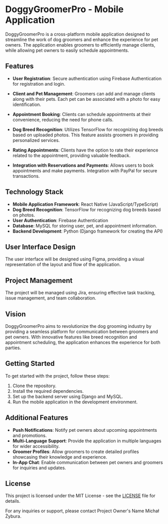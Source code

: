 # DoggyGroomerPro - Mobile Application

DoggyGroomerPro is a cross-platform mobile application designed to streamline the work of dog groomers and enhance the experience for pet owners. The application enables groomers to efficiently manage clients, while allowing pet owners to easily schedule appointments.

## Features

- **User Registration**: Secure authentication using Firebase Authentication for registration and login.

- **Client and Pet Management**: Groomers can add and manage clients along with their pets. Each pet can be associated with a photo for easy identification.

- **Appointment Booking**: Clients can schedule appointments at their convenience, reducing the need for phone calls.

- **Dog Breed Recognition**: Utilizes TensorFlow for recognizing dog breeds based on uploaded photos. This feature assists groomers in providing personalized services.

- **Rating Appointments**: Clients have the option to rate their experience related to the appointment, providing valuable feedback.

- **Integration with Reservations and Payments**: Allows users to book appointments and make payments. Integration with PayPal for secure transactions.

## Technology Stack

- **Mobile Application Framework**: React Native (JavaScript/TypeScript)
- **Dog Breed Recognition**: TensorFlow for recognizing dog breeds based on photos.
- **User Authentication**: Firebase Authentication
- **Database**: MySQL for storing user, pet, and appointment information.
- **Backend Development**: Python (Django framework for creating the API)

## User Interface Design

The user interface will be designed using Figma, providing a visual representation of the layout and flow of the application.

## Project Management

The project will be managed using Jira, ensuring effective task tracking, issue management, and team collaboration.

## Vision

DoggyGroomerPro aims to revolutionize the dog grooming industry by providing a seamless platform for communication between groomers and pet owners. With innovative features like breed recognition and appointment scheduling, the application enhances the experience for both parties.

## Getting Started

To get started with the project, follow these steps:

1. Clone the repository.
2. Install the required dependencies.
3. Set up the backend server using Django and MySQL.
4. Run the mobile application in the development environment.

## Additional Features

- **Push Notifications**: Notify pet owners about upcoming appointments and promotions.
- **Multi-Language Support**: Provide the application in multiple languages for wider accessibility.
- **Groomer Profiles**: Allow groomers to create detailed profiles showcasing their knowledge and experience.
- **In-App Chat**: Enable communication between pet owners and groomers for inquiries and updates.

## License

This project is licensed under the MIT License - see the [LICENSE](https://github.com/ImZyto/DoggyGroomerPro/blob/master/LICENSE) file for details.

For any inquiries or support, please contact Project Owner's Name Michał Żybura.
